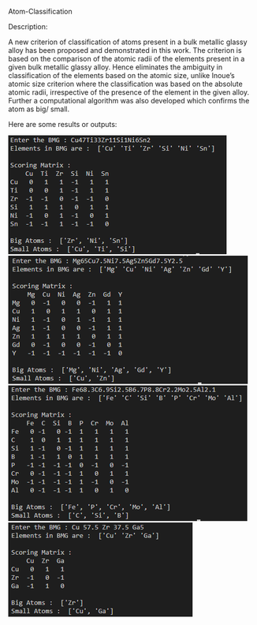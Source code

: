 Atom-Classification

Description:

A new criterion of classification of atoms present in a bulk metallic glassy alloy has been proposed and demonstrated in this work. The criterion is based on the comparison of the atomic radii of the elements present in a given bulk metallic glassy alloy. Hence eliminates the ambiguity in classification of the elements based on the atomic size, unlike Inoue’s atomic size criterion where the classification was based on the absolute atomic radii, irrespective of the presence of the element in the given alloy. Further a computational algorithm was also developed which confirms the atom as big/ small.

Here are some results or outputs:

![alt text](https://github.com/manju838/Atomic-Classification/blob/01e4e571ccb37a0aed2806baac0a7351932a22d3/Images/class1.png)
![alt text](https://github.com/manju838/Atomic-Classification/blob/01e4e571ccb37a0aed2806baac0a7351932a22d3/Images/class2.png)
![alt text](https://github.com/manju838/Atomic-Classification/blob/01e4e571ccb37a0aed2806baac0a7351932a22d3/Images/class3.png)
![alt text](https://github.com/manju838/Atomic-Classification/blob/01e4e571ccb37a0aed2806baac0a7351932a22d3/Images/class4.png)
